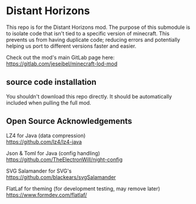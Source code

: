 # Distant Horizons

This repo is for the Distant Horizons mod.
The purpose of this submodule is to isolate code that isn't tied to a specific version of minecraft. This prevents us from having duplicate code; reducing errors and potentially helping us port to different versions faster and easier.

Check out the mod's main GitLab page here:
https://gitlab.com/jeseibel/minecraft-lod-mod

## source code installation

You shouldn't download this repo directly. 
It should be automatically included when pulling the full mod.


## Open Source Acknowledgements

LZ4 for Java (data compression)\
https://github.com/lz4/lz4-java

Json & Toml for Java (config handling)\
https://github.com/TheElectronWill/night-config

SVG Salamander for SVG's\
https://github.com/blackears/svgSalamander

FlatLaf for theming (for development testing, may remove later)\
https://www.formdev.com/flatlaf/
